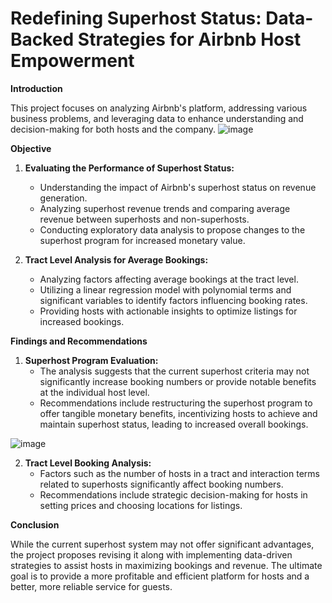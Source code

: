 # Redefining Superhost Status: Data-Backed Strategies for Airbnb Host Empowerment

**Introduction**

This project focuses on analyzing Airbnb's platform, addressing various business problems, and leveraging data to enhance understanding and decision-making for both hosts and the company.
![image](https://github.com/AravindTeja35/Redefining-Superhost-Status-Airbnb-/assets/163460197/c408b045-c40b-43e4-bcf1-451891bba9b9)

**Objective**

1. **Evaluating the Performance of Superhost Status:**
   - Understanding the impact of Airbnb's superhost status on revenue generation.
   - Analyzing superhost revenue trends and comparing average revenue between superhosts and non-superhosts.
   - Conducting exploratory data analysis to propose changes to the superhost program for increased monetary value.

2. **Tract Level Analysis for Average Bookings:**
   - Analyzing factors affecting average bookings at the tract level.
   - Utilizing a linear regression model with polynomial terms and significant variables to identify factors influencing booking rates.
   - Providing hosts with actionable insights to optimize listings for increased bookings.

**Findings and Recommendations**

1. **Superhost Program Evaluation:**
   - The analysis suggests that the current superhost criteria may not significantly increase booking numbers or provide notable benefits at the individual host level.
   - Recommendations include restructuring the superhost program to offer tangible monetary benefits, incentivizing hosts to achieve and maintain superhost status, leading to increased overall bookings.

![image](https://github.com/AravindTeja35/Redefining-Superhost-Status-Airbnb-/assets/163460197/15d3b3d7-2606-4d6a-ba47-1c59fd227ffc)

2. **Tract Level Booking Analysis:**
   - Factors such as the number of hosts in a tract and interaction terms related to superhosts significantly affect booking numbers.
   - Recommendations include strategic decision-making for hosts in setting prices and choosing locations for listings.

**Conclusion**

While the current superhost system may not offer significant advantages, the project proposes revising it along with implementing data-driven strategies to assist hosts in maximizing bookings and revenue. The ultimate goal is to provide a more profitable and efficient platform for hosts and a better, more reliable service for guests.

